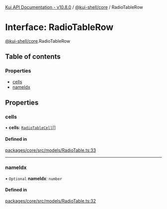 [Kui API Documentation - v10.8.0](../README.md) / [@kui-shell/core](../modules/kui_shell_core.md) / RadioTableRow

# Interface: RadioTableRow

[@kui-shell/core](../modules/kui_shell_core.md).RadioTableRow

## Table of contents

### Properties

- [cells](kui_shell_core.RadioTableRow.md#cells)
- [nameIdx](kui_shell_core.RadioTableRow.md#nameidx)

## Properties

### cells

• **cells**: [`RadioTableCell`](../modules/kui_shell_core.md#radiotablecell)[]

#### Defined in

[packages/core/src/models/RadioTable.ts:33](https://github.com/kubernetes-sigs/kui/blob/kui/packages/core/src/models/RadioTable.ts#L33)

---

### nameIdx

• `Optional` **nameIdx**: `number`

#### Defined in

[packages/core/src/models/RadioTable.ts:32](https://github.com/kubernetes-sigs/kui/blob/kui/packages/core/src/models/RadioTable.ts#L32)
